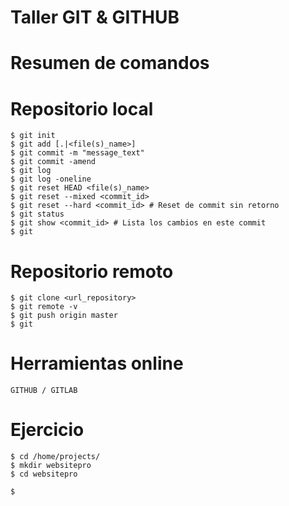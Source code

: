 Taller GIT & GITHUB
===================

Resumen de comandos
===================

# Repositorio local

    $ git init
    $ git add [.|<file(s)_name>]
    $ git commit -m "message_text"
    $ git commit -amend
    $ git log
    $ git log -oneline
    $ git reset HEAD <file(s)_name>
    $ git reset --mixed <commit_id>
    $ git reset --hard <commit_id> # Reset de commit sin retorno
    $ git status
    $ git show <commit_id> # Lista los cambios en este commit
    $ git

# Repositorio remoto

    $ git clone <url_repository>
    $ git remote -v
    $ git push origin master
    $ git

# Herramientas online

    GITHUB / GITLAB


Ejercicio
=========

    $ cd /home/projects/
    $ mkdir websitepro
    $ cd websitepro

    $
